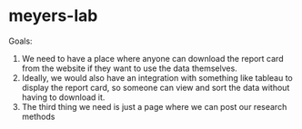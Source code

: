 # meyers-lab

Goals: 
1. We need to have a place where anyone can download the report card from the website if they want to 
use the data themselves.
2. Ideally, we would also have an integration with something like tableau to display the report card, so 
someone can view and sort the data without having to download it.
3. The third thing we need is just a page where we can post our research methods
